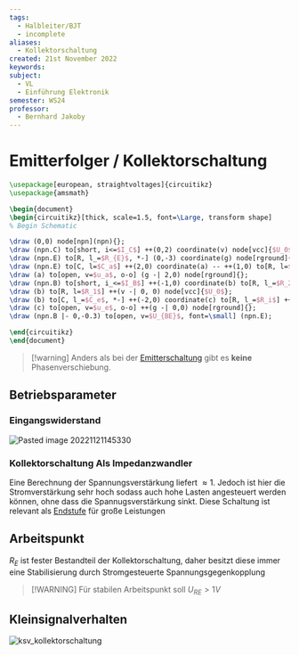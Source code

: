 ```yaml
---
tags:
  - Halbleiter/BJT
  - incomplete
aliases:
  - Kollektorschaltung
created: 21st November 2022
keywords: 
subject:
  - VL
  - Einführung Elektronik
semester: WS24
professor:
  - Bernhard Jakoby
---
```

 

# Emitterfolger / Kollektorschaltung

```tikz
\usepackage[european, straightvoltages]{circuitikz}
\usepackage{amsmath}

\begin{document}
\begin{circuitikz}[thick, scale=1.5, font=\Large, transform shape]
% Begin Schematic

\draw (0,0) node[npn](npn){};
\draw (npn.C) to[short, i<=$I_C$] ++(0,2) coordinate(v) node[vcc]{$U_0$};
\draw (npn.E) to[R, l_=$R_{E}$, *-] (0,-3) coordinate(g) node[rground]{};
\draw (npn.E) to[C, l=$C_a$] ++(2,0) coordinate(a) -- ++(1,0) to[R, l=$R_L$] (g -| 3,0) node[rground]{};
\draw (a) to[open, v=$u_a$, o-o] (g -| 2,0) node[rground]{};
\draw (npn.B) to[short, i_<=$I_B$] ++(-1,0) coordinate(b) to[R, l_=$R_2$] ++(g -| 0,0) node[rground]{};
\draw (b) to[R, l=$R_1$] ++(v -| 0, 0) node[vcc]{$U_0$};
\draw (b) to[C, l_=$C_e$, *-] ++(-2,0) coordinate(c) to[R, l_=$R_i$] ++(-2,0) to[V, v_=$U_g$] ++(g -| 0,0) node[rground]{};
\draw (c) to[open, v=$u_e$, o-o] ++(g -| 0,0) node[rground]{};
\draw (npn.B |- 0,-0.3) to[open, v=$U_{BE}$, font=\small] (npn.E);

\end{circuitikz}
\end{document}
```


> [!warning] Anders als bei der [Emitterschaltung](Kollektorfolger.md) gibt es **keine** Phasenverschiebung.

## Betriebsparameter

### Eingangswiderstand

![Pasted image 20221121145330](../assets/1NoteKollSchRE.png)


### Kollektorschaltung Als Impedanzwandler

Eine Berechnung der Spannungsverstärkung liefert $\approx 1$. Jedoch ist hier die Stromverstärkung sehr hoch sodass auch hohe Lasten angesteuert werden können, ohne dass die Spannugsverstärkung sinkt. Diese Schaltung ist relevant als [Endstufe](BJT%20als%20Verstärker%20bzw%20Endstufe.md) für große Leistungen


## Arbeitspunkt

$R_{E}$ ist fester Bestandteil der Kollektorschaltung, daher besitzt diese immer eine Stabilisierung durch Stromgesteuerte Spannungsgegenkopplung

> [!WARNING] Für stabilen Arbeitspunkt soll $U_{RE}>1V$

## Kleinsignalverhalten

![ksv_kollektorschaltung](../assets/ksv_kollektorschaltung.png)

